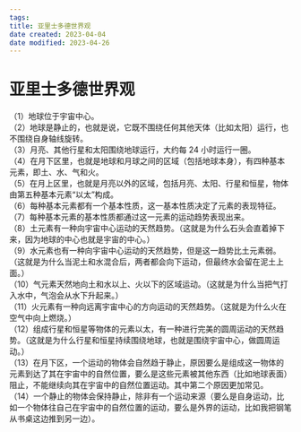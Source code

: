 ```yaml
---
tags:
title: 亚里士多德世界观
date created: 2023-04-04
date modified: 2023-04-26
---
```


# 亚里士多德世界观

（1）地球位于宇宙中心。  
（2）地球是静止的，也就是说，它既不围绕任何其他天体（比如太阳）运行，也不围绕自身轴线旋转。  
（3）月亮、其他行星和太阳围绕地球运行，大约每 24 小时运行一圈。  
（4）在月下区里，也就是地球和月球之间的区域（包括地球本身），有四种基本元素，即土、水、气和火。  
（5）在月上区里，也就是月亮以外的区域，包括月亮、太阳、行星和恒星，物体由第五种基本元素“以太”构成。  
（6）每种基本元素都有一个基本性质，这一基本性质决定了元素的表现特征。  
（7）每种基本元素的基本性质都通过这一元素的运动趋势表现出来。  
（8）土元素有一种向宇宙中心运动的天然趋势。（这就是为什么石头会直着掉下来，因为地球的中心也就是宇宙的中心。）  
（9）水元素也有一种向宇宙中心运动的天然趋势，但是这一趋势比土元素弱。（这就是为什么当泥土和水混合后，两者都会向下运动，但最终水会留在泥土上面。）  
（10）气元素天然地向土和水以上、火以下的区域运动。（这就是为什么当把气打入水中，气泡会从水下升起来。）  
（11）火元素有一种向远离宇宙中心的方向运动的天然趋势。（这就是为什么火在空气中向上燃烧。）  
（12）组成行星和恒星等物体的元素以太，有一种进行完美的圆周运动的天然趋势。（这就是为什么行星和恒星持续围绕地球，也就是围绕宇宙中心，做圆周运动。）  
（13）在月下区，一个运动的物体会自然趋于静止，原因要么是组成这一物体的元素到达了其在宇宙中的自然位置，要么是这些元素被其他东西（比如地球表面）阻止，不能继续向其在宇宙中的自然位置运动。其中第二个原因更加常见。  
（14）一个静止的物体会保持静止，除非有一个运动来源（要么是自身运动，比如一个物体往自己在宇宙中的自然位置的运动，要么是外界的运动，比如我把钢笔从书桌这边推到另一边）。
